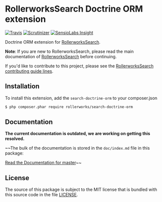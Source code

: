 RollerworksSearch Doctrine ORM extension
========================================

[![Travis](https://img.shields.io/travis/rollerworks/rollerworks-search-doctrine-orm.svg)](https://travis-ci.org/rollerworks/rollerworks-search-doctrine-orm)
[![Scrutinizer](https://img.shields.io/scrutinizer/g/rollerworks/rollerworks-search-doctrine-orm.svg)](https://scrutinizer-ci.com/g/rollerworks/rollerworks-search-doctrine-orm/)
[![SensioLabs Insight](https://img.shields.io/sensiolabs/i/4a8aa7d8-4e90-4097-aebb-ec0126f5217b.svg)](https://insight.sensiolabs.com/projects/4a8aa7d8-4e90-4097-aebb-ec0126f5217b)

Doctrine ORM extension for [RollerworksSearch][1].

**Note**: If you are new to RollerworksSearch, please read the main documentation
of [RollerworksSearch][1] before continuing.

If you'd like to contribute to this project, please see the [RollerworksSearch contributing guide lines][2].

Installation
------------

To install this extension, add the `search-doctrine-orm` to your composer.json

```bash
$ php composer.phar require rollerworks/search-doctrine-orm
```

Documentation
-------------

**The current documentation is outdated, we are working on getting this resolved.**

~~The bulk of the documentation is stored in the `doc/index.md`
file in this package:

[Read the Documentation for master](https://github.com/rollerworks/rollerworks-search-doctrine-orm/blob/master/doc/index.md)~~

License
-------

The source of this package is subject to the MIT license that is bundled
with this source code in the file [LICENSE](LICENSE).

[1]: https://github.com/rollerworks/RollerworksSearch
[2]: https://github.com/rollerworks/RollerworksSearch#contributing
